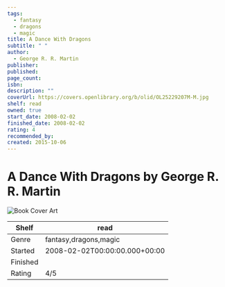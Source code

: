 ```yaml
---
tags:
  - fantasy
  - dragons
  - magic
title: A Dance With Dragons
subtitle: " "
author:
  - George R. R. Martin
publisher: 
published: 
page_count: 
isbn: 
description: ""
coverUrl: https://covers.openlibrary.org/b/olid/OL25229207M-M.jpg
shelf: read
owned: true
start_date: 2008-02-02
finished_date: 2008-02-02
rating: 4
recommended_by: 
created: 2015-10-06
---
```


# A Dance With Dragons by George R. R. Martin

![Book Cover Art](https://covers.openlibrary.org/b/olid/OL25229207M-M.jpg)

| Shelf | read |
| --- | --- |
| Genre | fantasy,dragons,magic |
| Started | 2008-02-02T00:00:00.000+00:00 |
| Finished |  |
| Rating | 4/5 |

